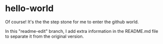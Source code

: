 # hello-world
Of course! It's the the step stone for me to enter the github world.

In this "readme-edit" branch, I add extra information in the README.md file to separate it from the original version.
